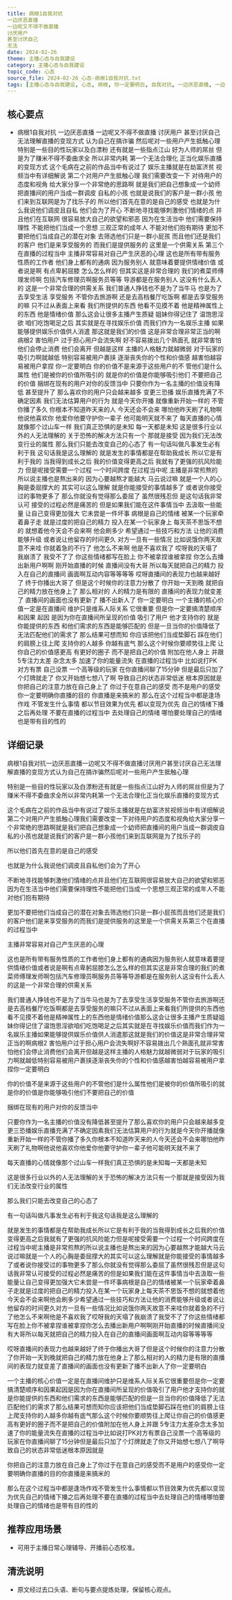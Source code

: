 ```yaml
---
title: 病根1自我对抗
一边厌恶直播
一边呢又不得不做直播
讨厌用户
甚至讨厌自己
无法
date: 2024-02-26
theme: 主播心态与自我建设
category: 主播心态与自我建设
topic_code: 心态
source_file: 2024-02-26_心态-病根1自我对抗.txt
tags: [主播心态与自我建设, 心态, 病根, 你一定要明白, 自我对抗, 一边厌恶直播, 一边呢又不得不做直播]
---
```


## 核心要点
- 病根1自我对抗
一边厌恶直播
一边呢又不得不做直播
讨厌用户
甚至讨厌自己
无法理解直播的变现方式
认为自己在搞诈骗
然后呢对一些用户产生抵触心理
特别是一些目的性玩家以及白漂粉
还有就是一些指点江山
好为人师的屌丝
但是为了赚米不得不委曲求全
所以非常内耗
第一个无法合理化
正当化娱乐直播的变现方式
这个毛病在之前的作品当中有说过了
娱乐主播就是在劫富济贫
视频当中有详细解说
第二个对用户产生抵触心理
我们需要改变一下
对待用户的态度和视角
给大家分享一个非常绝的思路啊
就是我们把自己想象成一个幼师
把直播间的用户当成一群调皮
自私的小孩
也就是说我们的客户是一群小孩
他们来到互联网是为了找乐子的
所以他们首先在意的是自己的感受
也就是为什么我说他们调皮且自私
他们会为了开心
不断地寻找能够刺激他们情绪的点
并且他们在互联网
很容易放大自己的欲望和邪恶
因为在生活当中
他们需要保持理性
不能把他们当成一个思想
三观正常的成年人
不能对他们抱有期待
更加不要把他们当成自己的潜在对象
去筛选他们只是一群小屁孩
而且他们还是我们的客户
他们是来享受服务的
而我们是提供服务的
这里是一个供需关系
第三个在直播的过程当中
主播非常容易对自己产生厌恶的心理
这也是所有带有服务性质的工作者
他们身上都有的通病
因为服务别人
就意味着要提供情绪价值
或者说是啊
有点卑躬屈膝
怎么怎么样的
但其实这是非常合理的
我们的煮菜师傅理发师啊
包括汽车修理员啊服务员等等
导游都是在服务别人
这没有什么丢人的
这是一个非常合理的供需关系
我们普通人挣钱也不是为了当牛马
也是为了去享受生活
享受服务
不管你去旅游啊
还是去高档餐厅吃饭啊
都是去享受服务的嘛
只不过从表面上来看
我们所提供的东西
他看不见摸不着
他是精神属性上的东西
他是情绪价值
那么这会让很多主播产生质疑
姐妹你得记住了
温饱思淫欲
咱们吃饱喝足之后
其实就是在寻找娱乐价值
而我们作为一名娱乐主播
如果能够提供娱乐价值供人消遣
那这就是我们的价值
这是非常合理非常正当的啊
病根2 害怕用户
过于担心用户会流失啊
好不容易拨出几个熟面孔
就非常害怕他们会停止消费
他们会离开
但越是这样
主播的人格魅力就越微弱
对于玩家的吸引力啊就越低
特别容易被用户裹挟
逐渐丧失你的个性和价值感
越害怕越容易被用户拿捏
你一定要明白
你的价值不是来源于这些用户的不
管他们是什么属性
他们是被你的价值所吸引的
就是你的价值是你能够吸引他们
不要把自己的价值
捆绑在现有的用户对你的反馈当中
只要你作为一名主播的价值没有降低
甚至提升了
那么喜欢你的用户只会越来越多
变更三恐播
娱乐直播充满了不确定因素
我们无法估算用户的行为
就是今天你开播
就像重新开始一样的
不管你播了多久
你根本不知道昨天来的人
今天还会不会来
哪怕他昨天刷了礼物啊
他说他喜欢你
他爱你他要守护你一辈子
他可能明天就不来了
每天直播的心情就像那个过山车一样
我们真正恐惧的是未知
每一天都是未知
这是很多行业以外的人无法理解的
关于恐怖的解决方法只有一个
那就是接受
因为我们无法改变行业的属性
那么我们只能去改变自己的心态了
有一句话叫做凡事发生必有利于我
这句话我是这么理解的
就是发生的事情都是在帮助我成长
所以它是有利于我的
当我得到成长之后
我的价值变得更高之后
我就有了更强的抗风险能力
但是呢接受需要一个过程
一个时间跨度
在过程当中呢
主播是非常煎熬的
所以说主播也是熬出来的
因为心要越熬才能越大
马云说过嘛
就是一个人的心胸是委屈撑大的
其实可以这么理解
就是你能接受的事情越多了
或者说你接受过的事物更多了
那么你就没有觉得那么委屈了
虽然很残忍但
是这句话我非常认可
接受的过程必然是痛苦的
但是如果我们能在这件事情当中
去汲取一些能量
让自己变得更加强大
它未尝是一件坏事
病根是自己的情绪
被某一个玩家牵着鼻子走
就是过度的把自己的精力
投入在某一个玩家身上
每天茶不思饭不想的
就想着他今天会不会来啊
他会刷多少
希望通过一些技巧和方法
让他的消费能够升级
或者说让他留存的时间更久
对方一旦有一些情况
比如说饿你两天故意不来哇
你就着急的不行了
他怎么不来啊
他是不喜欢我了
哎呀我的天塌了
我崩溃了
我受不了了
你这些情绪都写在脸上
你不被拿捏谁被拿捏
你怎么去播出新用户啊啊
刚开始直播的时候
直播间没有大哥
所以每天就把自己的精力
投入在自己的直播间
画面啊互动内容等等等等
哎呀直播间的表现力也越来越好了
终于你播出大哥了
但是这个时候你的注意力分散了
你开始一天到晚
就把自己的精力放在他身上了
那么相对的
人的精力是有限的
直播间的表现力就变差了
直播间的画面也没有更新了
播不出新人了
你一定要明白
一个主播的核心价值一定是在直播间
维护只是维系人际关系
它很重要
但是你一定要搞清楚顺序和因果
起因
是因为你在直播间所呈现的价值
吸引了用户
他才支持你的
就是你能提供的东西
和他们需求的东西是能够匹配的
但是一旦当你的价值降低了
无法匹配他们的需求了
那么结果可想而知
你应该把他们当成垫脚石
踩在他们的肩膀上往上爬
支持你的人越多
你越有底气
那么这个时候你要顺势往上爬
让你自己的价值感更高
有更好的圈子
而不是把自己的价值
附加在他人身上
并跟 5专注力太差
杂念太多
加速了你的能量流失
在直播的过程当中
比如说打PK
对方有票
自己没票
一个高等级的玩家
在你直播间聊了15分钟
但是最后只加了个灯牌就走了
你又开始想七想八了啊
导致自己的状态非常低迷
根本原因就是
你把自己的注意力放在自己身上了
你过于在意自己的感受
而不是用户的感受
你一定要明确你直播的目的
你直播是来搞米的
那么在这个过程当中都是逢场作戏
不管发生什么事情
都以节目效果为优先
都以变现为优先
自己的情绪下播之后再处理
不要在直播的过程当中
去处理自己的情绪
哪怕要处理自己的情绪
也是带有目的性的

## 详细记录

病根1自我对抗一边厌恶直播一边呢又不得不做直播讨厌用户甚至讨厌自己无法理解直播的变现方式认为自己在搞诈骗然后呢对一些用户产生抵触心理

特别是一些目的性玩家以及白漂粉还有就是一些指点江山好为人师的屌丝但是为了赚米不得不委曲求全所以非常内耗第一个无法合理化正当化娱乐直播的变现方式

这个毛病在之前的作品当中有说过了娱乐主播就是在劫富济贫视频当中有详细解说第二个对用户产生抵触心理我们需要改变一下对待用户的态度和视角给大家分享一个非常绝的思路啊就是我们把自己想象成一个幼师把直播间的用户当成一群调皮自私的小孩也就是说我们的客户是一群小孩他们来到互联网是为了找乐子的

所以他们首先在意的是自己的感受

也就是为什么我说他们调皮且自私他们会为了开心

不断地寻找能够刺激他们情绪的点并且他们在互联网很容易放大自己的欲望和邪恶因为在生活当中他们需要保持理性不能把他们当成一个思想三观正常的成年人不能对他们抱有期待

更加不要把他们当成自己的潜在对象去筛选他们只是一群小屁孩而且他们还是我们的客户他们是来享受服务的而我们是提供服务的这里是一个供需关系第三个在直播的过程当中

主播非常容易对自己产生厌恶的心理

这也是所有带有服务性质的工作者他们身上都有的通病因为服务别人就意味着要提供情绪价值或者说是啊有点卑躬屈膝怎么怎么样的但其实这是非常合理的我们的煮菜师傅理发师啊包括汽车修理员啊服务员等等导游都是在服务别人这没有什么丢人的这是一个非常合理的供需关系

我们普通人挣钱也不是为了当牛马也是为了去享受生活享受服务不管你去旅游啊还是去高档餐厅吃饭啊都是去享受服务的嘛只不过从表面上来看我们所提供的东西他看不见摸不着他是精神属性上的东西他是情绪价值那么这会让很多主播产生质疑姐妹你得记住了温饱思淫欲咱们吃饱喝足之后其实就是在寻找娱乐价值而我们作为一名娱乐主播如果能够提供娱乐价值供人消遣那这就是我们的价值这是非常合理非常正当的啊病根2 害怕用户过于担心用户会流失啊好不容易拨出几个熟面孔就非常害怕他们会停止消费他们会离开但越是这样主播的人格魅力就越微弱对于玩家的吸引力啊就越低特别容易被用户裹挟逐渐丧失你的个性和价值感越害怕越容易被用户拿捏你一定要明白

你的价值不是来源于这些用户的不管他们是什么属性他们是被你的价值所吸引的就是你的价值是你能够吸引他们不要把自己的价值

捆绑在现有的用户对你的反馈当中

只要你作为一名主播的价值没有降低甚至提升了那么喜欢你的用户只会越来越多变更三恐播娱乐直播充满了不确定因素我们无法估算用户的行为就是今天你开播就像重新开始一样的不管你播了多久你根本不知道昨天来的人今天还会不会来哪怕他昨天刷了礼物啊他说他喜欢你他爱你他要守护你一辈子他可能明天就不来了

每天直播的心情就像那个过山车一样我们真正恐惧的是未知每一天都是未知

这是很多行业以外的人无法理解的关于恐怖的解决方法只有一个那就是接受因为我们无法改变行业的属性

那么我们只能去改变自己的心态了

有一句话叫做凡事发生必有利于我这句话我是这么理解的

就是发生的事情都是在帮助我成长所以它是有利于我的当我得到成长之后我的价值变得更高之后我就有了更强的抗风险能力但是呢接受需要一个过程一个时间跨度在过程当中呢主播是非常煎熬的所以说主播也是熬出来的因为心要越熬才能越大马云说过嘛就是一个人的心胸是委屈撑大的其实可以这么理解就是你能接受的事情越多了或者说你接受过的事物更多了那么你就没有觉得那么委屈了虽然很残忍但是这句话我非常认可接受的过程必然是痛苦的但是如果我们能在这件事情当中去汲取一些能量让自己变得更加强大它未尝是一件坏事病根是自己的情绪被某一个玩家牵着鼻子走就是过度的把自己的精力投入在某一个玩家身上每天茶不思饭不想的就想着他今天会不会来啊他会刷多少希望通过一些技巧和方法让他的消费能够升级或者说让他留存的时间更久对方一旦有一些情况比如说饿你两天故意不来哇你就着急的不行了他怎么不来啊他是不喜欢我了哎呀我的天塌了我崩溃了我受不了了你这些情绪都写在脸上你不被拿捏谁被拿捏你怎么去播出新用户啊啊刚开始直播的时候直播间没有大哥所以每天就把自己的精力投入在自己的直播间画面啊互动内容等等等等

哎呀直播间的表现力也越来越好了终于你播出大哥了但是这个时候你的注意力分散了你开始一天到晚就把自己的精力放在他身上了那么相对的人的精力是有限的直播间的表现力就变差了直播间的画面也没有更新了播不出新人了你一定要明白

一个主播的核心价值一定是在直播间维护只是维系人际关系它很重要但是你一定要搞清楚顺序和因果起因是因为你在直播间所呈现的价值吸引了用户他才支持你的就是你能提供的东西和他们需求的东西是能够匹配的但是一旦当你的价值降低了无法匹配他们的需求了那么结果可想而知你应该把他们当成垫脚石踩在他们的肩膀上往上爬支持你的人越多你越有底气那么这个时候你要顺势往上爬让你自己的价值感更高有更好的圈子而不是把自己的价值附加在他人身上并跟 5专注力太差杂念太多加速了你的能量流失在直播的过程当中比如说打PK对方有票自己没票一个高等级的玩家在你直播间聊了15分钟但是最后只加了个灯牌就走了你又开始想七想八了啊导致自己的状态非常低迷根本原因就是

你把自己的注意力放在自己身上了你过于在意自己的感受而不是用户的感受你一定要明确你直播的目的你直播是来搞米的

那么在这个过程当中都是逢场作戏不管发生什么事情都以节目效果为优先都以变现为优先自己的情绪下播之后再处理不要在直播的过程当中去处理自己的情绪哪怕要处理自己的情绪也是带有目的性的

## 推荐应用场景
- 可用于主播日常心理辅导、开播前心态校准。

## 清洗说明
- 原文经过去口头语、断句与要点提炼处理，保留核心观点。